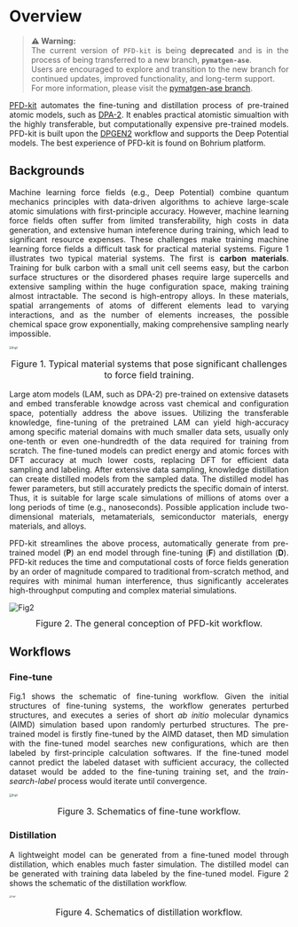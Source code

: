 # Overview
<style>
  p {
    text-align: justify;
  }
</style>
> **⚠️ Warning:**  
> The current version of `PFD-kit` is being **deprecated** and is in the process of being transferred to a new branch, **`pymatgen-ase`**.  
> Users are encouraged to explore and transition to the new branch for continued updates, improved functionality, and long-term support.  
> For more information, please visit the [pymatgen-ase branch](https://github.com/ruoyuwang1995nya/pfd-kit/tree/pymatgen-ase).


[PFD-kit](https://github.com/ruoyuwang1995nya/dp-distill) automates the fine-tuning and distillation process of pre-trained atomic models, such as [DPA-2](https://github.com/deepmodeling/deepmd-kit.git). It enables practical atomistic simualtion with the highly transferable, but computationally expensive pre-trained models. PFD-kit is built upon the  [DPGEN2](https://github.com/deepmodeling/dpgen2) workflow and supports the Deep Potential models. The best experience of PFD-kit is found on Bohrium platform.

## Backgrounds
Machine learning force fields (e.g., Deep Potential) combine quantum mechanics principles with data-driven algorithms to achieve large-scale atomic simulations with first-principle accuracy. However, machine learning force fields often suffer from limited transferability, high costs in data generation, and extensive human inteference during training, which lead to significant resource expenses. These challenges make training machine learning force fields a difficult task for practical material systems. Figure 1 illustrates two typical material systems. The first is **carbon materials**. Training for bulk carbon with a small unit cell seems easy, but the carbon surface structures or the disordered phases require large supercells and extensive sampling within the huge configuration space, making training almost intractable. The second is high-entropy alloys. In these materials, spatial arrangements of atoms of different elements lead to varying interactions, and as the number of elements increases, the possible chemical space grow exponentially, making comprehensive sampling nearly impossible.

<div>
    <img src="../_static/mat_sys.png" alt="Fig1" style="zoom: 35%;">
    <p style='font-size:1.0rem; font-weight:none;text-align: center'>Figure 1. Typical material systems that pose significant challenges to force field training.</p>
</div>

Large atom models (LAM, such as DPA-2) pre-trained on extensive datasets and embed transferable knowdge across vast chemical and configuration space, potentially address the above issues. Utilizing the transferable knowledge, fine-tuning of the pretrained LAM can yield high-accuracy among specific material domains with much smaller data sets, usually only one-tenth or even one-hundredth of the data required for training from scratch. The fine-tuned models can predict energy and atomic forces with DFT accuracy at much lower costs, replacing DFT for efficient data sampling and labeling. After extensive data sampling, knowledge distillation can create distilled models from the sampled data. The distilled model has fewer parameters, but still accurately predicts the specific domain of interst. Thus, it is suitable for large scale simulations of millions of atoms over a long periods of time (e.g., nanoseconds). Possible application include two-dimensional materials, metamaterials, semiconductor materials, energy materials, and alloys.

PFD-kit streamlines the above process, automatically generate from pre-trained model (**P**) an end model through fine-tuning (**F**) and distillation (**D**). PFD-kit reduces the time and computational costs of force fields generation by an order of magnitude compared to traditional from-scratch method, and requires with minimal human interference, thus significantly accelerates high-throughput computing and complex material simulations.

<div>
    <img src="../_static/workflow.png" alt="Fig2" style="zoom: 100%;">
    <p style='font-size:1.0rem; font-weight:none;text-align: center; margin-top: 10px;'>Figure 2. The general conception of PFD-kit workflow.</p>
</div>

## Workflows 
### Fine-tune
Fig.1 shows the schematic of fine-tuning workflow. Given the initial structures of fine-tuning systems, the workflow generates perturbed structures, and executes a series of short *ab initio* molecular dynamics (AIMD) simulation based upon randomly perturbed structures. The pre-trained model is firstly fine-tuned by the AIMD dataset, then MD simulation with the fine-tuned model searches new configurations, which are then labeled by first-principle calculation softwares. If the fine-tuned model cannot predict the labeled dataset with sufficient accuracy, the collected dataset would be added to the fine-tuning training set, and the *train-search-label* process would iterate until convergence. 
<div>
    <img src="../_static/fine-tune.png" alt="Fig1" style="zoom: 35%;">
    <p style='font-size:1.0rem; font-weight:none;text-align: center'>Figure 3. Schematics of fine-tune workflow.</p>
</div>

### Distillation
A lightweight model can be generated from a fine-tuned model through distillation, which enables much faster simulation. The distilled model can be generated with training data labeled by the fine-tuned model. Figure 2 shows the schematic of the distillation workflow.
 <div style="align: center;">
    <img src="../_static/distillation.png" alt="Fig2" style="zoom: 25%;">
    <p style='font-size:1.0rem; font-weight:none;text-align: center'>Figure 4. Schematics of distillation workflow.</p>
</div>
